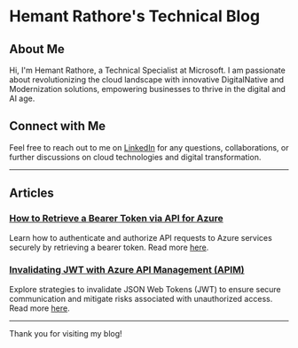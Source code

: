 # Hemant Rathore's Technical Blog

## About Me

Hi, I'm Hemant Rathore, a Technical Specialist at Microsoft. I am passionate about revolutionizing the cloud landscape with innovative DigitalNative and Modernization solutions, empowering businesses to thrive in the digital and AI age. 

## Connect with Me

Feel free to reach out to me on [LinkedIn](https://www.linkedin.com/in/hmntrathore/) for any questions, collaborations, or further discussions on cloud technologies and digital transformation.

---

## Articles

### [How to Retrieve a Bearer Token via API for Azure](https://hmntrathore.github.io/BearerToken)
Learn how to authenticate and authorize API requests to Azure services securely by retrieving a bearer token. Read more [here](https://hmntrathore.github.io/BearerToken).

### [Invalidating JWT with Azure API Management (APIM)](https://hmntrathore.github.io/JWTInvalidation)
Explore strategies to invalidate JSON Web Tokens (JWT) to ensure secure communication and mitigate risks associated with unauthorized access. Read more [here](https://hmntrathore.github.io/JWTInvalidation).

---

Thank you for visiting my blog!
